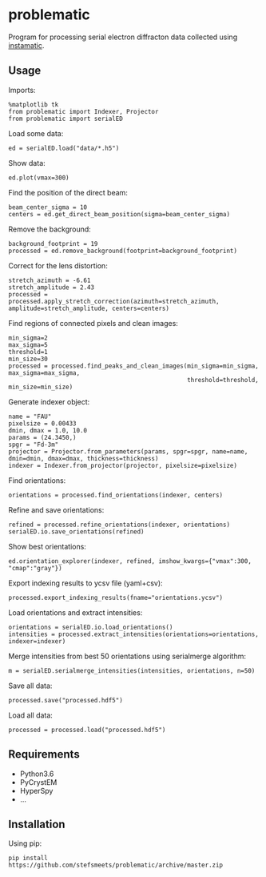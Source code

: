 # problematic

Program for processing serial electron diffracton data collected using [instamatic](http://github.com/stefsmeets/instamatic).

## Usage

Imports:

    %matplotlib tk
    from problematic import Indexer, Projector
    from problematic import serialED

Load some data:

    ed = serialED.load("data/*.h5")

Show data:

    ed.plot(vmax=300)

Find the position of the direct beam:

    beam_center_sigma = 10
    centers = ed.get_direct_beam_position(sigma=beam_center_sigma)

Remove the background:

    background_footprint = 19
    processed = ed.remove_background(footprint=background_footprint)

Correct for the lens distortion:

    stretch_azimuth = -6.61
    stretch_amplitude = 2.43
    processed = processed.apply_stretch_correction(azimuth=stretch_azimuth, amplitude=stretch_amplitude, centers=centers)

Find regions of connected pixels and clean images:

    min_sigma=2
    max_sigma=5
    threshold=1
    min_size=30
    processed = processed.find_peaks_and_clean_images(min_sigma=min_sigma, max_sigma=max_sigma, 
                                                      threshold=threshold, min_size=min_size)

Generate indexer object:

    name = "FAU"
    pixelsize = 0.00433
    dmin, dmax = 1.0, 10.0
    params = (24.3450,)
    spgr = "Fd-3m"
    projector = Projector.from_parameters(params, spgr=spgr, name=name, dmin=dmin, dmax=dmax, thickness=thickness)
    indexer = Indexer.from_projector(projector, pixelsize=pixelsize)

Find orientations:

    orientations = processed.find_orientations(indexer, centers)

Refine and save orientations:

    refined = processed.refine_orientations(indexer, orientations)
    serialED.io.save_orientations(refined)

Show best orientations:

    ed.orientation_explorer(indexer, refined, imshow_kwargs={"vmax":300, "cmap":"gray"})

Export indexing results to ycsv file (yaml+csv):

    processed.export_indexing_results(fname="orientations.ycsv")

Load orientations and extract intensities:
    
    orientations = serialED.io.load_orientations()
    intensities = processed.extract_intensities(orientations=orientations, indexer=indexer)
    
Merge intensities from best 50 orientations using serialmerge algorithm:

    m = serialED.serialmerge_intensities(intensities, orientations, n=50)

Save all data:

    processed.save("processed.hdf5")

Load all data:

    processed = processed.load("processed.hdf5")

## Requirements

- Python3.6
- PyCrystEM
- HyperSpy
- ...

## Installation

Using pip:

    pip install https://github.com/stefsmeets/problematic/archive/master.zip


